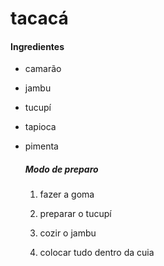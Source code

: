 # tacacá

#### Ingredientes

- camarão

- jambu

- tucupí

- tapioca

- pimenta

  ##### Modo de preparo

  1. fazer a goma

  2. preparar o tucupí

  3. cozir o jambu

  4. colocar tudo dentro da cuia

     

   













